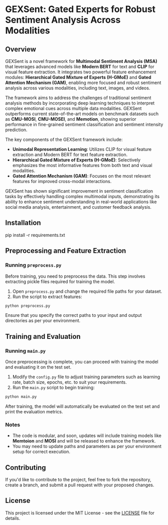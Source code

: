 
# GEXSent: Gated Experts for Robust Sentiment Analysis Across Modalities

## Overview

GEXSent is a novel framework for **Multimodal Sentiment Analysis (MSA)** that leverages advanced models like **Modern BERT** for text and **CLIP** for visual feature extraction. It integrates two powerful feature enhancement modules: **Hierarchical Gated Mixture of Experts (H-GMoE)** and **Gated Attention Mechanism (GAM)**, enabling more focused and robust sentiment analysis across various modalities, including text, images, and videos.

The framework aims to address the challenges of traditional sentiment analysis methods by incorporating deep learning techniques to interpret complex emotional cues across multiple data modalities. GEXSent outperforms current state-of-the-art models on benchmark datasets such as **CMU-MOSI**, **CMU-MOSEI**, and **Memotion**, showing superior performance in fine-grained sentiment classification and sentiment intensity prediction.

The key components of the GEXSent framework include:
- **Unimodal Representation Learning**: Utilizes CLIP for visual feature extraction and Modern BERT for text feature extraction.
- **Hierarchical Gated Mixture of Experts (H-GMoE)**: Selectively emphasizes the most informative features from both text and visual modalities.
- **Gated Attention Mechanism (GAM)**: Focuses on the most relevant features for improved cross-modal interactions.

GEXSent has shown significant improvement in sentiment classification tasks by effectively handling complex multimodal inputs, demonstrating its ability to enhance sentiment understanding in real-world applications like social media analysis, entertainment, and customer feedback analysis.

## Installation
pip install -r requirements.txt


## Preprocessing and Feature Extraction

### Running `preprocess.py`

Before training, you need to preprocess the data. This step involves extracting pickle files required for training the model.

1. Open `preprocess.py` and change the required file paths for your dataset.
2. Run the script to extract features:

```bash
python preprocess.py
```

Ensure that you specify the correct paths to your input and output directories as per your environment.

## Training and Evaluation

### Running `main.py`

Once preprocessing is complete, you can proceed with training the model and evaluating it on the test set.

1. Modify the `config.py` file to adjust training parameters such as learning rate, batch size, epochs, etc. to suit your requirements.
2. Run the `main.py` script to begin training:

```bash
python main.py
```

After training, the model will automatically be evaluated on the test set and print the evaluation metrics.

### Notes

- The code is modular, and soon, updates will include training models like **Memtoion** and **MOSI** and will be released to enhance the framework.
- You may need to update paths and parameters as per your environment setup for correct execution.

## Contributing

If you'd like to contribute to the project, feel free to fork the repository, create a branch, and submit a pull request with your proposed changes.

## License

This project is licensed under the MIT License - see the [LICENSE](LICENSE) file for details.
```
